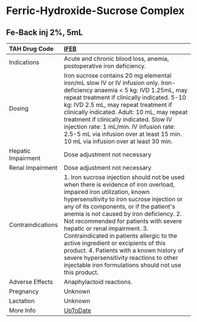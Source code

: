 # Ferric-Hydroxide-Sucrose Complex

## Fe-Back inj 2%, 5mL

| TAH Drug Code      | [IFEB](https://www.tahsda.org.tw/drugs/hissearch.php?drug_code=IFEB)                                                                                                                                                                                                                                                                                                                                                                                                                                                                                                       |
|:-------------------|:---------------------------------------------------------------------------------------------------------------------------------------------------------------------------------------------------------------------------------------------------------------------------------------------------------------------------------------------------------------------------------------------------------------------------------------------------------------------------------------------------------------------------------------------------------------------------|
| Indications        | Acute and chronic blood loss, anemia, postoperative iron deficiency.                                                                                                                                                                                                                                                                                                                                                                                                                                                                                                       |
| Dosing             | Iron sucrose contains 20 mg elemental iron/mL slow IV or IV infusion only. Iron-deficiency anaemia < 5 kg: IVD 1.25mL, may repeat treatment if clinically indicated. 5-10 kg: IVD 2.5 mL, may repeat treatment if clinically indicated. Adult: 10 mL, may repeat treatment if clinically indicated. Slow IV injection rate: 1 mL/min. IV infusion rate: 2.5-5 mL via infusion over at least 15 min. 10 mL via infusion over at least 30 min.                                                                                                                               |
| Hepatic Impairment | Dose adjustment not necessary                                                                                                                                                                                                                                                                                                                                                                                                                                                                                                                                              |
| Renal Impairment   | Dose adjustment not necessary                                                                                                                                                                                                                                                                                                                                                                                                                                                                                                                                              |
| Contraindications  | 1. Iron sucrose injection should not be used when there is evidence of iron overload, impaired iron utilization, known hypersensitivity to iron sucrose injection or any of its components, or if the patient's anemia is not caused by iron deficiency. 2. Not recommended for patients with severe hepatic or renal impairment. 3. Contraindicated in patients allergic to the active ingredient or excipients of this product. 4. Patients with a known history of severe hypersensitivity reactions to other injectable iron formulations should not use this product. |
| Adverse Effects    | Anaphylactoid reactions.                                                                                                                                                                                                                                                                                                                                                                                                                                                                                                                                                   |
| Pregnancy          | Unknown                                                                                                                                                                                                                                                                                                                                                                                                                                                                                                                                                                    |
| Lactation          | Unknown                                                                                                                                                                                                                                                                                                                                                                                                                                                                                                                                                                    |
| More Info          | [UpToDate](https://www.uptodate.com/contents/ferric-hydroxide-sucrose-complex-drug-information)                                                                                                                                                                                                                                                                                                                                                                                                                                                                            |

